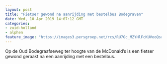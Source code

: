 ```yaml
---
layout: post
title: "Fietser gewond na aanrijding met bestelbus Bodegraven"
date: Wed, 10 Apr 2019 14:07:12 GMT
categories: 
- zuid-holland 
- alphen 
feature_image: "https://images3.persgroep.net/rcs/RU7Gc_MZYHlFcKUVooQsrXyPRjo/diocontent/145242662/_fitwidth/400/?appId=21791a8992982cd8da851550a453bd7f&quality=0.7"
---
```


Op de Oud Bodegraafseweg ter hoogte van de McDonald’s is een fietser gewond geraakt na een aanrijding met een bestelbus.
